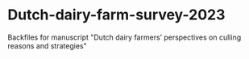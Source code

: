 # Dutch-dairy-farm-survey-2023
Backfiles for manuscript "Dutch dairy farmers’ perspectives on culling reasons and strategies"
